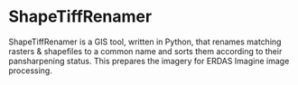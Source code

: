 # ShapeTiffRenamer
ShapeTiffRenamer is a GIS tool, written in Python, that renames matching rasters &amp; shapefiles to a common name and sorts them according to their pansharpening status. This prepares the imagery for ERDAS Imagine image processing.
